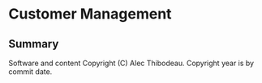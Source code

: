 # Customer Management

## Summary

Software and content Copyright (C) Alec Thibodeau.
Copyright year is by commit date.
